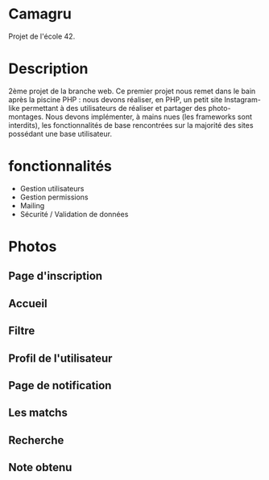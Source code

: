 # Camagru

Projet de l'école 42.

# Description

2ème projet de la branche web.
Ce premier projet nous remet dans le bain après la piscine PHP : nous devons réaliser, en PHP, un petit site Instagram-like permettant à des utilisateurs de réaliser et partager des photo-montages.
Nous devons implémenter, à mains nues (les frameworks sont interdits), les fonctionnalités de base rencontrées sur la majorité des sites possédant une base utilisateur.

# fonctionnalités

* Gestion utilisateurs 
* Gestion permissions 
* Mailing 
* Sécurité / Validation de données 

# Photos

## Page d'inscription



## Accueil



## Filtre



## Profil de l'utilisateur



## Page de notification



## Les matchs



## Recherche


## Note obtenu


